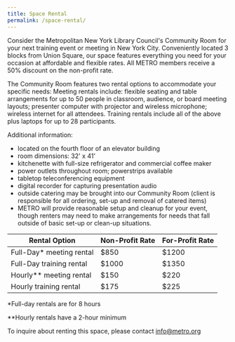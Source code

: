 ```yaml
---
title: Space Rental
permalink: /space-rental/
---
```


Consider the Metropolitan New York Library Council's Community Room for your next training event or meeting in New York City. Conveniently located 3 blocks from Union Square, our space features everything you need for your occasion at affordable and flexible rates. All METRO members receive a 50% discount on the non-profit rate.

The Community Room features two rental options to accommodate your specific needs:
Meeting rentals include: flexible seating and table arrangements for up to 50 people in classroom, audience, or board meeting layouts; presenter computer with projector and wireless microphone; wireless internet for all attendees. Training rentals include all of the above plus laptops for up to 28 participants.

Additional information:

* located on the fourth floor of an elevator building
* room dimensions: 32' x 41'
* kitchenette with full-size refrigerator and commercial coffee maker
* power outlets throughout room; powerstrips available
* tabletop teleconferencing equipment
* digital recorder for capturing presentation audio
* outside catering may be brought into our Community Room (client is responsible for all ordering, set-up and removal of catered items)
* METRO will provide reasonable setup and cleanup for your event, though renters may need to make arrangements for needs that fall outside of basic set-up or clean-up situations.

| Rental Option              | Non-Profit Rate | For-Profit Rate |
| -------------------------- | --------------- | --------------- |
| Full-Day* meeting rental   | $850            | $1200           |
| Full-Day training rental   | $1000           | $1350           |
| Hourly** meeting rental    | $150            | $220            |
| Hourly training rental     | $175            | $225            |

\*Full-day rentals are for 8 hours

\**Hourly rentals have a 2-hour minimum

To inquire about renting this space, please contact [info@metro.org](mailto:info@metro.org)
